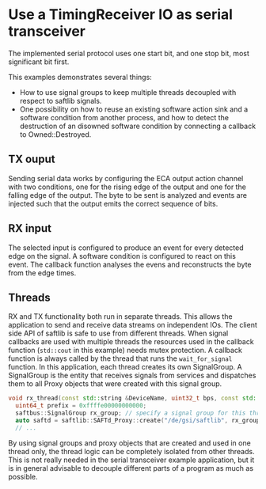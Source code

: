 # Use a TimingReceiver IO as serial transceiver

The implemented serial protocol uses one start bit, and one stop bit, most significant bit first.

This examples demonstrates several things:
  - How to use signal groups to keep multiple threads decoupled with respect to saftlib signals.
  - One possibility on how to reuse an existing software action sink and a software condition from another process, and how to detect the destruction of an disowned software condition by connecting a callback to Owned::Destroyed.

## TX ouput

Sending serial data works by configuring the ECA output action channel with two conditions, one for the rising edge of the output and one for the falling edge of the output.
The byte to be sent is analyzed and events are injected such that the output emits the correct sequence of bits.

## RX input

The selected input is configured to produce an event for every detected edge on the signal. 
A software condition is configured to react on this event. 
The callback function analyses the evens and reconstructs the byte from the edge times.

## Threads

RX and TX functionality both run in separate threads.
This allows the application to send and receive data streams on independent IOs. 
The client side API of saftlib is safe to use from different threads. When signal callbacks are used with multiple threads the resources used in the callback function (`std::cout` in this example) needs mutex protection. A callback function is always called by the thread that runs the `wait_for_signal` function.
In this application, each thread creates its own SignalGroup. A SignalGroup is the entity that receives signals from services and dispatches them to all Proxy objects that were created with this signal group.
```C++
void rx_thread(const std::string &DeviceName, uint32_t bps, const std::string &IoName) {
  uint64_t prefix = 0xffffe00000000000;
  saftbus::SignalGroup rx_group; // specify a signal group for this thread
  auto saftd = saftlib::SAFTd_Proxy::create("/de/gsi/saftlib", rx_group);
  // ...
```
By using signal groups and proxy objects that are created and used in one thread only, the thread logic can be completely isolated from other threads. This is not really needed in the serial transceiver example application, but it is in general advisable to decouple different parts of a program as much as possible.

